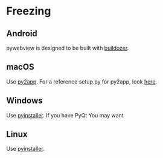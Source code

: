 # Freezing

## Android

pywebview is designed to be built with [buildozer](https://buildozer.readthedocs.io/en/latest/).



## macOS

Use [py2app](https://py2app.readthedocs.io/en/latest/). For a reference setup.py for py2app, look [here](https://github.com/r0x0r/pywebview/blob/master/examples/py2app_setup.py).

## Windows

Use [pyinstaller](https://www.pyinstaller.org/). If you have PyQt You may want


## Linux

Use [pyinstaller](https://www.pyinstaller.org/).
